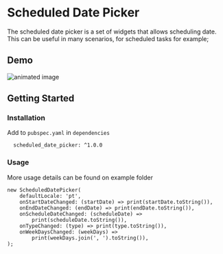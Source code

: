 # Scheduled Date Picker

The scheduled date picker is a set of widgets that allows scheduling date. This can be useful in many scenarios, for scheduled tasks for example;

## Demo
![animated image](https://raw.githubusercontent.com/ViniciusSossela/scheduled-date-picker/master/doc/schedule_date_picker.gif?raw=true)     


## Getting Started

### Installation

Add to `pubspec.yaml` in `dependencies` 

```
  scheduled_date_picker: ^1.0.0
```

### Usage

More usage details can be found on example folder

```
new ScheduledDatePicker(
    defaultLocale: 'pt',
    onStartDateChanged: (startDate) => print(startDate.toString()),
    onEndDateChanged: (endDate) => print(endDate.toString()),
    onScheduleDateChanged: (scheduleDate) =>
        print(scheduleDate.toString()),
    onTypeChanged: (type) => print(type.toString()),
    onWeekDaysChanged: (weekDays) =>
        print(weekDays.join(', ').toString()),
);
```
